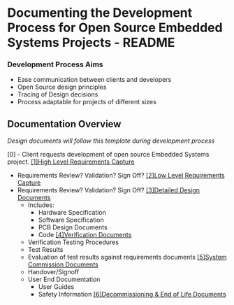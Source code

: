 # Documenting the Development Process for Open Source Embedded Systems Projects - README

### Development Process Aims
- Ease communication between clients and developers
- Open Source design principles
- Tracing of Design decisions
- Process adaptable for projects of different sizes


## Documentation Overview

_Design documents will follow this template during development process_

[0] - Client requests development of open source Embedded Systems project.
[[1]High Level Requirements Capture](https://github.com/PanGalacticTech/project_template/blob/main/%5B1%5DHL_requirements_capture.md)
- Requirements Review? Validation? Sign Off?
[[2]Low Level Requirements Capture](https://github.com/PanGalacticTech/project_template/blob/main/%5B2%5DLL_requirements_capture.md)
- Requirements Review? Validation? Sign Off?
[[3]Detailed Design Documents](https://broken_link.com)
    - Includes:
      - Hardware Specification
      - Software Specification
      - PCB Design Documents
      - Code
[[4]Verification Documents](https://broken_link.com)
    - Verification Testing Procedures
    - Test Results
    - Evaluation of test results against requirements documents
[[5]System Commission Documents](https://broken_link.com)
    - Handover/Signoff
    - User End Documentation
      - User Guides
      - Safety Information
[[6]Decommissioning & End of Life Documents](https://broken_link.com)

